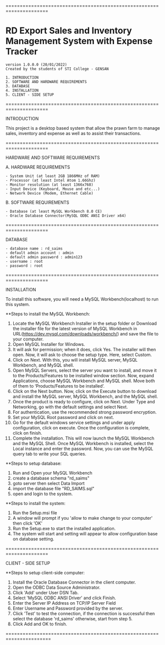 =====================================================================

#	RD Export Sales and Inventory Management System with Expense Tracker
	
	version 1.0.0.0 (20/01/2022)
	Created by the students of STI College - GENSAN
	
	1. INTRODUCTION
	2. SOFTWARE AND HARDWARE REQUIREMENTS
	3. DATABASE
	4. INSTALLATION
	5. CLIENT - SIDE SETUP
	
	
=====================================================================

INTRODUCTION

This project is a desktop based system that allow the prawn farm to
manage sales, inventory and expense as well as to assist their transactions.


=====================================================================

HARDWARE AND SOFTWARE REQUIREMENTS

A. HARDWARE REQUIREMENTS
	
	- System Unit (at least 2GB 1866MHz of RAM)
	- Processor (at least Intel Atom 1.66Ghz) 
	- Monitor resolution (at least 1366x768)
	- Input Device (Keyboard, Mouse and etc...)
	- Network Device (Modem, Ethernet Cable) 


B. SOFTWARE REQUIREMENTS	
	
	- Database (at least MySQL Workbench 8.0 CE)
	- Oracle Database Connector(MySQL ODBC ANSI Driver x64)


=====================================================================

DATABASE

	- database name : rd_saims
	- default admin account : admin
	- default admin password : admin123
	- username : root
	- password : root
	

=====================================================================

INSTALLATION

To install this software, you will need a MySQL Workbench(localhost) to run this system.

**Steps to install the MySQL Workbench:
1. Locate the MySQL Workbench Installer in the setup folder or Download the installer file for the latest version of MySQL Workbench in URL(https://dev.mysql.com/downloads/workbench/) and save the file to your computer.
3. Open MySQL Installer for Windows.
6. It will ask for permission; when it does, click Yes. The installer will then open. Now, it will ask to choose the setup type. Here, select Custom.
7. Click on Next. With this, you will install MySQL server, MySQL Workbench, and MySQL shell.
8. Open MySQL Servers, select the server you want to install, and move it to the  Products/Features to be installed window section. Now, expand Applications, choose MySQL Workbench and MySQL shell. Move both of them to ‘Products/Features to be installed’.
9. Click on the Next button. Now, click on the Execute button to download and install the MySQL server, MySQL Workbench, and the MySQL shell.
10. Once the product is ready to configure, click on Next. Under Type and Networking, go with the default settings and select Next.
11. For authentication, use the recommended strong password encryption.
12. Set your MySQL Root password and click on next.
13. Go for the default windows service settings and under apply configuration, click on execute. Once the configuration is complete, click on finish.
14. Complete the installation. This will now launch the MySQL Workbench and the MySQL Shell.
	Once MySQL Workbench is installed, select the Local instance and enter the password.
	Now, you can use the MySQL query tab to write your SQL queries. 


**Steps to setup database:

1. Run and Open your MySQL Workbench
2. create a database schema "rd_saims"
3. goto server then select Data Import
4. import the database file "RD_SAIMS.sql"
5. open and login to the system.


**Steps to install the system:

1. Run the Setup.msi file
2. A window will prompt if you 'allow to make change to your computer' then click 'OK'
3. Run the Setup.exe to start the installed application.
4. The system will start and setting will appear to allow configuration base on database setting.


=====================================================================

CLIENT - SIDE SETUP

**Steps to setup client-side computer:

1. Install the Oracle Database Connector in the client computer.
2. Open the ODBC Data Source Administrator.
3. Click 'Add' under User DSN Tab.
4. Select 'MySQL ODBC ANSI Driver' and click Finish.
5. Enter the Server IP Address on  TCP/IP Server Field
6. Enter Username and Password provided by the server.
7. Click 'Test' to test the connection, if the connection is successful then select the database 'rd_saims' otherwise, start from step 5.
8. Click Add and OK to finish.


======================================================================
